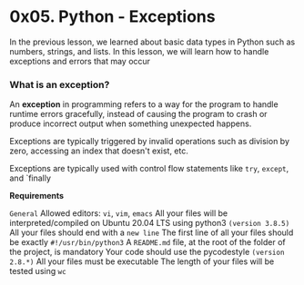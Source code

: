 # 0x05. Python - Exceptions

In the previous lesson, we learned about basic data types in Python such as numbers, strings, and lists. In this lesson, we will learn how to handle exceptions and errors that may occur
### What is an exception? ###

An **exception** in programming refers to a way for the program to handle runtime errors gracefully, instead of causing the program to crash or produce incorrect output when something unexpected happens.

Exceptions are typically triggered by invalid operations such as division by zero, accessing an index that doesn't exist, etc.

Exceptions are typically used with control flow statements like `try`, `except`, and `finally

**Requirements**

`General`
Allowed editors: `vi`, `vim`, `emacs`
All your files will be interpreted/compiled on Ubuntu 20.04 LTS using python3 `(version 3.8.5)`
All your files should end with a `new line`
The first line of all your files should be exactly `#!/usr/bin/python3`
A `README.md` file, at the root of the folder of the project, is mandatory
Your code should use the pycodestyle `(version 2.8.*)`
All your files must be executable
The length of your files will be tested using `wc`